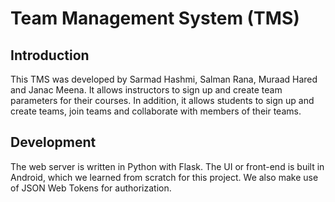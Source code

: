 # Team Management System (TMS)

## Introduction


This TMS was developed by Sarmad Hashmi, Salman Rana, Muraad Hared and Janac Meena. It allows instructors to sign up and create team parameters for their courses. In addition, it allows students to sign up and create teams, join teams and collaborate with members of their teams. 

## Development


The web server is written in Python with Flask. The UI or front-end is built in Android, which we learned from scratch for this project. We also make use of JSON Web Tokens for authorization.

